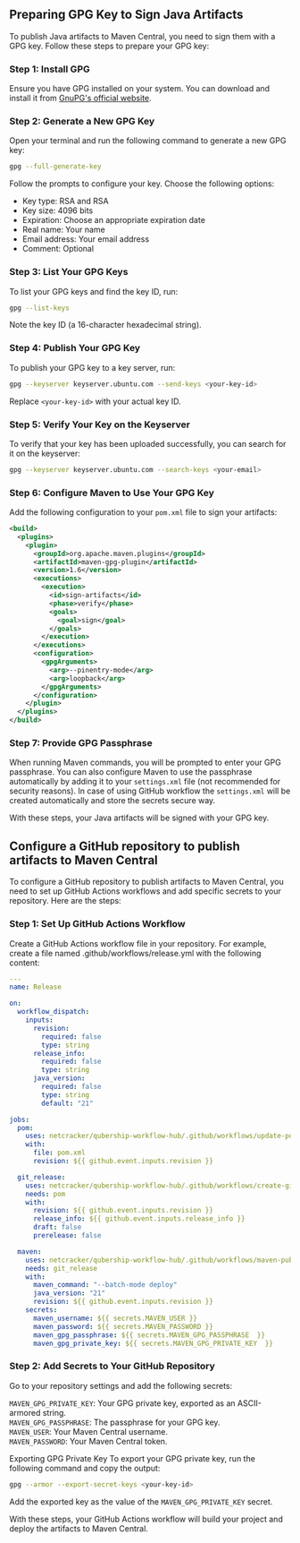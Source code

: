 ## Preparing GPG Key to Sign Java Artifacts

To publish Java artifacts to Maven Central, you need to sign them with a GPG key. Follow these steps to prepare your GPG key:

### Step 1: Install GPG

Ensure you have GPG installed on your system. You can download and install it from [GnuPG's official website](https://gnupg.org/download/).

### Step 2: Generate a New GPG Key

Open your terminal and run the following command to generate a new GPG key:

```sh
gpg --full-generate-key
```

Follow the prompts to configure your key. Choose the following options:

- Key type: RSA and RSA
- Key size: 4096 bits
- Expiration: Choose an appropriate expiration date
- Real name: Your name
- Email address: Your email address
- Comment: Optional

### Step 3: List Your GPG Keys

To list your GPG keys and find the key ID, run:

```sh
gpg --list-keys
```

Note the key ID (a 16-character hexadecimal string).

### Step 4: Publish Your GPG Key

To publish your GPG key to a key server, run:

```sh
gpg --keyserver keyserver.ubuntu.com --send-keys <your-key-id>
```

Replace `<your-key-id>` with your actual key ID.

### Step 5: Verify Your Key on the Keyserver

To verify that your key has been uploaded successfully, you can search for it on the keyserver:

```bash
gpg --keyserver keyserver.ubuntu.com --search-keys <your-email>
```

### Step 6: Configure Maven to Use Your GPG Key

Add the following configuration to your `pom.xml` file to sign your artifacts:

```xml
<build>
  <plugins>
    <plugin>
      <groupId>org.apache.maven.plugins</groupId>
      <artifactId>maven-gpg-plugin</artifactId>
      <version>1.6</version>
      <executions>
        <execution>
          <id>sign-artifacts</id>
          <phase>verify</phase>
          <goals>
            <goal>sign</goal>
          </goals>
        </execution>
      </executions>
      <configuration>
        <gpgArguments>
          <arg>--pinentry-mode</arg>
          <arg>loopback</arg>
        </gpgArguments>
      </configuration>
    </plugin>
  </plugins>
</build>
```

### Step 7: Provide GPG Passphrase

When running Maven commands, you will be prompted to enter your GPG passphrase. You can also configure Maven to use the passphrase automatically by adding it to your `settings.xml` file (not recommended for security reasons). In case of using GitHub workflow the `settings.xml` will be created automatically and store the secrets secure way.

With these steps, your Java artifacts will be signed with your GPG key.

## Configure a GitHub repository to publish artifacts to Maven Central

To configure a GitHub repository to publish artifacts to Maven Central, you need to set up GitHub Actions workflows and add specific secrets to your repository. Here are the steps:

### Step 1: Set Up GitHub Actions Workflow

Create a GitHub Actions workflow file in your repository. For example, create a file named .github/workflows/release.yml with the following content:

```yaml
---
name: Release

on:
  workflow_dispatch:
    inputs:
      revision:
        required: false
        type: string
      release_info:
        required: false
        type: string
      java_version:
        required: false
        type: string
        default: "21"

jobs:
  pom:
    uses: netcracker/qubership-workflow-hub/.github/workflows/update-pom-release.yml@v1.0.1
    with:
      file: pom.xml
      revision: ${{ github.event.inputs.revision }}

  git_release:
    uses: netcracker/qubership-workflow-hub/.github/workflows/create-github-release.yml@v1.0.1
    needs: pom
    with:
      revision: ${{ github.event.inputs.revision }}
      release_info: ${{ github.event.inputs.release_info }}
      draft: false
      prerelease: false

  maven:
    uses: netcracker/qubership-workflow-hub/.github/workflows/maven-publish.yml@v1.0.1
    needs: git_release
    with:
      maven_command: "--batch-mode deploy"
      java_version: "21"
      revision: ${{ github.event.inputs.revision }}
    secrets:
      maven_username: ${{ secrets.MAVEN_USER }}
      maven_password: ${{ secrets.MAVEN_PASSWORD }}
      maven_gpg_passphrase: ${{ secrets.MAVEN_GPG_PASSPHRASE  }}
      maven_gpg_private_key: ${{ secrets.MAVEN_GPG_PRIVATE_KEY  }}
```

### Step 2: Add Secrets to Your GitHub Repository

Go to your repository settings and add the following secrets:

`MAVEN_GPG_PRIVATE_KEY`: Your GPG private key, exported as an ASCII-armored string.  
`MAVEN_GPG_PASSPHRASE`: The passphrase for your GPG key.  
`MAVEN_USER`: Your Maven Central username.  
`MAVEN_PASSWORD`: Your Maven Central token.

Exporting GPG Private Key
To export your GPG private key, run the following command and copy the output:

```bash
gpg --armor --export-secret-keys <your-key-id>
```

Add the exported key as the value of the `MAVEN_GPG_PRIVATE_KEY` secret.

With these steps, your GitHub Actions workflow will build your project and deploy the artifacts to Maven Central.
